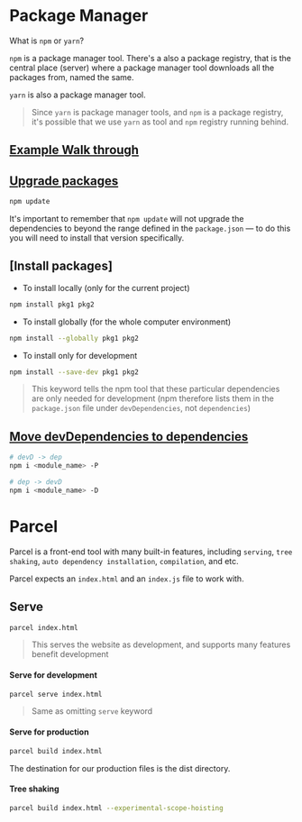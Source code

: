 # Package Manager

What is `npm` or `yarn`?

`npm` is a package manager tool. There's a also a package registry, that is the central place (server) where a package manager tool downloads all the packages from, named the same. 

`yarn` is also a package manager tool. 

> Since `yarn` is package manager tools, and `npm` is a package registry, it's possible that we use `yarn` as tool and `npm` registry running behind. 



## [Example Walk through](https://developer.mozilla.org/en-US/docs/Learn/Tools_and_testing/Understanding_client-side_tools/Package_management#initialise_a_new_project)



## [Upgrade packages](https://developer.mozilla.org/en-US/docs/Learn/Tools_and_testing/Understanding_client-side_tools/Package_management#updating_dependencies)

```bash
npm update
```

It's important to remember that `npm update` will not upgrade the dependencies to beyond the range defined in the `package.json` — to do this you will need to install that version specifically.

## [Install packages]

- To install locally (only for the current project)
```bash
npm install pkg1 pkg2
```

- To install globally (for the whole computer environment)
```bash
npm install --globally pkg1 pkg2
```

- To install only for development
```bash
npm install --save-dev pkg1 pkg2
```

> This keyword tells the npm tool that these particular dependencies are only needed for development (npm therefore lists them in the `package.json` file under `devDependencies`, not `dependencies`)


## [Move devDependencies to dependencies](https://stackoverflow.com/questions/46903002/move-a-module-from-devdependencies-to-dependencies-in-npm-package-json)

```bash
# devD -> dep
npm i <module_name> -P

# dep -> devD
npm i <module_name> -D
```

# Parcel

Parcel is a front-end tool with many built-in features, including `serving`, `tree shaking`, `auto dependency installation`, `compilation`, and etc.

Parcel expects an `index.html` and an `index.js` file to work with.

## Serve

```bash
parcel index.html
```

> This serves the website as development, and supports many features benefit development

#### Serve for development

```bash
parcel serve index.html
```
> Same as omitting `serve` keyword

#### Serve for production

```bash
parcel build index.html
```

The destination for our production files is the dist directory.

#### Tree shaking

```bash
parcel build index.html --experimental-scope-hoisting
```

